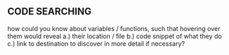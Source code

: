## CODE SEARCHING

how could you know about variables / functions, such that hovering over them
would reveal a.) their location / file b.) code snippet of what they do c.) link to destination
to discover in more detail if necessary?
